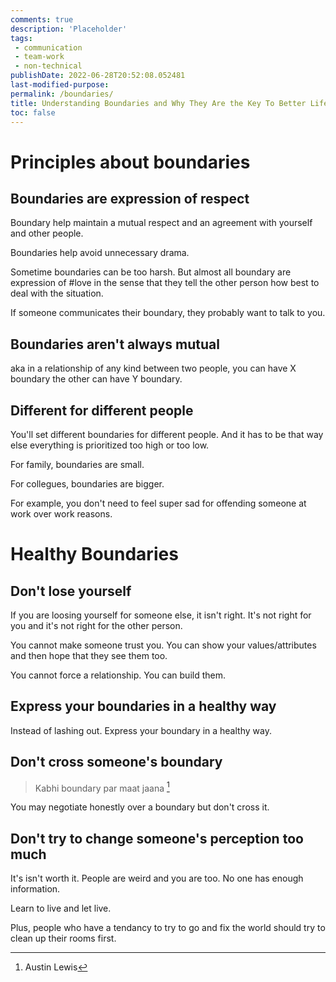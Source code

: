 ```yaml
---
comments: true
description: 'Placeholder' 
tags:
 - communication
 - team-work
 - non-technical
publishDate: 2022-06-28T20:52:08.052481
last-modified-purpose:
permalink: /boundaries/
title: Understanding Boundaries and Why They Are the Key To Better Life
toc: false
---
```


# Principles about boundaries

## Boundaries are expression of respect

Boundary help maintain a mutual respect and an agreement with yourself and other people.

Boundaries help avoid unnecessary drama.

Sometime boundaries can be too harsh. But almost all boundary are expression of #love in the sense that they tell the other person how best to deal with the situation.

If someone communicates their boundary, they probably want to talk to you.

## Boundaries aren't always mutual

aka in a relationship of any kind between two people, you can have X boundary the other can have Y boundary.

## Different for different people

You'll set different boundaries for different people. And it has to be that way else everything is prioritized too high or too low.

For family, boundaries are small.

For collegues, boundaries are bigger. 

For example, you don't need to feel super sad for offending someone at work over work reasons.

# Healthy Boundaries

## Don't lose yourself

If you are loosing yourself for someone else, it isn't right. It's not right for you and it's not right for the other person.

You cannot make someone trust you. You can show your values/attributes and then hope that they see them too.

You cannot force a relationship. You can build them.

## Express your boundaries in a healthy way

Instead of lashing out. Express your boundary in a healthy way.

## Don't cross someone's boundary

> Kabhi boundary par maat jaana [^1]

You may negotiate honestly over a boundary but don't cross it.

## Don't try to change someone's perception too much

It's isn't worth it. People are weird and you are too. No one has enough information.

Learn to live and let live.

Plus, people who have a tendancy to try to go and fix the world should try to clean up their rooms first.

[^1]: Austin Lewis